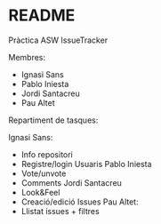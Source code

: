 # README

Pràctica ASW IssueTracker

Membres: 
- Ignasi Sans
- Pablo Iniesta
- Jordi Santacreu
- Pau Altet

Repartiment de tasques:

Ignasi Sans:
- Info repositori
- Registre/login Usuaris
Pablo Iniesta
- Vote/unvote
- Comments
Jordi Santacreu
- Look&Feel
- Creació/edició Issues
Pau Altet:
- Llistat issues + filtres


